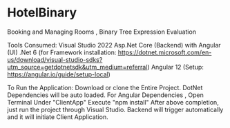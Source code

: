 # HotelBinary
Booking and Managing Rooms , Binary Tree Expression Evaluation

Tools Consumed:
Visual Studio 2022
Asp.Net Core (Backend) with Angular (UI)
.Net 6 (for Framework installation: https://dotnet.microsoft.com/en-us/download/visual-studio-sdks?utm_source=getdotnetsdk&utm_medium=referral)
Angular 12 (Setup: https://angular.io/guide/setup-local)

To Run the Application:
Download or clone the Entire Project.
DotNet Dependencies will be auto loaded.
For Angular Dependencies ,
  Open Terminal Under "ClientApp" 
  Execute "npm install"
After above completion, just run the project through Visual Studio.
Backend will trigger automatically and it will initiate Client Application.

